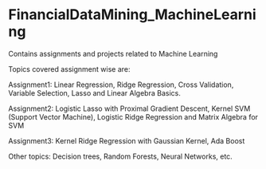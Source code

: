 # FinancialDataMining_MachineLearning
Contains assignments and projects related to Machine Learning

Topics covered assignment wise are:

Assignment1: Linear Regression, Ridge Regression, Cross Validation, Variable Selection, Lasso and Linear Algebra Basics.

Assignment2: Logistic Lasso with Proximal Gradient Descent, Kernel SVM (Support Vector Machine), Logistic Ridge Regression and Matrix Algebra for SVM

Assignment3: Kernel Ridge Regression with Gaussian Kernel, Ada Boost

Other topics: Decision trees, Random Forests, Neural Networks, etc.
